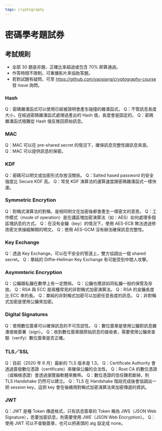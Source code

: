 ```yaml
---
tags: cryptography
---
```


# 密碼學考題試券

## 考試規則

- 全部 30 題是非題，正確比率超過或包含 70% 即算通過。
- 作答時間不限制，可重播影片來協助答題。
- 若對試題有疑問，可至 https://github.com/yaosiang/cryptography-course 發 issue 詢問。

### Hash

Q：密碼雜湊函式可以使用已經被證明會產生碰撞的雜湊函式。
Q：不管訊息長度大小，在經過密碼雜湊函式處理過產出的 Hash 值，長度會是固定的。
Q：密碼雜湊函式極難從 Hash 值反推回原始訊息。

### MAC

Q：MAC 可以在 pre-shared secret 的情況下，確保訊息完整性跟訊息來源。
Q：MAC 可以提供訊息的保密。

### KDF

Q：密碼可以明文或加密形式存放沒關係。
Q：Salted hased password 的安全強度比 Secure KDF 高。
Q：常見 KDF 演算法的運算速度跟密碼雜湊函式一樣快速。

### Symmetric Encrytion

Q：對稱式演算法的對稱，是相同明文在加密後都會產生一樣密文的意思。
Q：工作模式（mode of operation）是在講區塊加密演算法（如：AES）如何處理多個區塊訊息的方式。
Q：在沒有金鑰（key）的情況下，使用 AES-ECB 無法透過修改密文來操縱解開的明文。
Q：使用 AES-GCM 沒有辦法確保訊息完整性。

### Key Exchange

Q：透過 Key Exchange，可以在不安全的管道上，雙方協調出一個 shared secret。
Q：單純的 Diffie–Hellman Key Exchange 有可能受到中間人攻擊。

### Asymmteric Encryption

Q：公鑰跟私鑰在數學上有一定關係。
Q：公鑰也應該如同私鑰一般的保管及存放。
Q：RSA 與 ECC 是兩種常見的非對稱式加密演算法。
Q：RSA 的金鑰長度比 ECC 來的長。
Q：單純的非對稱式加密可以加密任意長度的訊息。
Q：非對稱式加密是使用公鑰來加密。

### Digital Signatures

Q：使用數位簽章可以確保訊息的不可否認性。
Q：數位簽章是使用公鑰對訊息雜湊值做簽署（sign）。
Q：收到數位簽章跟原始訊息的接收者，需要使用公鑰來查驗（verify）數位簽章是否正確。

### TLS／SSL

Q：目前（2020 年 6 月）最新的 TLS 版本是 1.3。
Q：Certificate Authority 會透過簽發數位憑證（certificate）來確保公鑰的合法性。
Q：Root CA 的數位憑證（或稱根憑證）會透過瀏覽器軟體來散佈。
Q：數位憑證的信任鍊若斷掉，則 TLS Handshake 仍然可以建立。
Q：TLS 在 Handshake 階段完成後會協調出一把 session key，這把 key 會在後續用對稱式加密演算法來加密傳遞的資訊。

### JWT

Q：JWT 是種 Token 傳遞格式，只有訊息簽章的 Token 稱為 JWS（JSON Web Signature），若要加密訊息，則需要使用 JWE（JSON Web Encryption）。
Q：使用 JWT 可以不查驗簽章，也可以把表頭的 alg 設定成 none。
